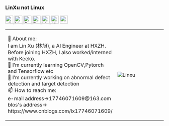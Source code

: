 ### LinXu not Linux

<!--
**isLinXu/isLinXu** is a ✨ _special_ ✨ repository because its `README.md` (this file) appears on your GitHub profile.

Here are some ideas to get you started:

- 🔭 I’m currently working on ...

- 🌱 I’m currently learning ...

- 👯 I’m looking to collaborate on ...

- 🤔 I’m looking for help with ...

- 💬 Ask me about ...

- 📫 How to reach me: ...

- 😄 Pronouns: ...

- ⚡ Fun fact: ...

- also

- update

- <p> 
    <a href="https://github.com/isLinXu?tab=followers"> <img src="https://img.shields.io/github/followers/zhanghang1989?label=Followers&style=plastic" height="25px" alt="github follow" /> </a>
    <a href="https://hangzhang.org/"> <img src="https://img.shields.io/badge/&#8459-homepage-3875B7.svg?labelColor=21438A&style=plastic" height="25px" alt="Hang Zhang">
    <a href="https://scholar.google.com/citations?user=gCoWdkUAAAAJ"><img src="https://img.shields.io/badge/scholar-4385FE.svg?&style=plastic&logo=google-scholar&logoColor=white" alt="Google Scholar" height="25px"> </a>
    <a href="mailto:zhang.hang@rutgers.edu"> <img src="https://img.shields.io/badge/gmail-%23D14836.svg?&style=plastic&logo=gmail&logoColor=white" height="25px" alt="Email">
    <a href="https://www.linkedin.com/in/zhanghang0704/"><img src="https://img.shields.io/badge/linkedin-006CAC.svg?&style=plastic&logo=linkedin&logoColor=white" height="25px" alt="LinkedIn"> </a>
    <a href="https://www.zhihu.com/people/zhanghang0704"><img src="https://img.shields.io/badge/知乎-0079FF.svg?style=plastic&logo=zhihu&logoColor=white" height="25px" alt="知乎"></a>
    <a href="https://hangzhang.org/cvHangZhang/cvHangZhang.pdf"> <img src="https://img.shields.io/badge/-CV-black?style=plastic" height="25px"> </a>
  </p> 
    额外Pin Card
    [![Readme Card](https://github-readme-stats.vercel.app/api/pin/?username=isLinXu&repo=isLinXu)](https://github.com/anuraghazra/github-readme-stats)
  
- ![Anurag's GitHub stats](https://github-readme-stats.vercel.app/api?username=isLinXu&count_private=true)

- <p> 
    <a href="https://islinxu.github.io/"> <img src="https://img.shields.io/badge/&#8459-homepage-3875B7.svg?labelColor=21438A&style=plastic" height="25px" alt="Hang Zhang">
    </p> 
    <table width="100%" border="0" cellspacing="15" cellpadding="0">
    <tbody>
      <tr>
        <td>
        <p> 
            💬 About me: <br/>
            I am Lin Xu  (<span lang="zh-cn">林旭</span>), a <span property="tittle">AI Engineer<span> 
            at <span property="affiliation">HXZH</span>.
            Before joining HXZH, I also worked/interned with Keeko. <br/>
            🌱 I’m currently learning OpenCV,Pytorch and Tensorflow etc <br/>
            🔭 I’m currently working on abnormal defect detection and target detection <br/>
            📫 How to reach me: <br/>
            e-mail address->17746071609@163.com <br/>
            blos's address-> https://www.cnblogs.com/lx17746071609/
        </p>
        </td>
        <td width="45%">
            <p align="left"> 
                <img src="https://github-readme-stats.vercel.app/api?username=isLinXu&count_private=true&show_icons=true" alt="Linxu" /> 
            </p>
        </td>
       </tr>
    </tbody>
    </table>
    
- -->

<p> 
<a href="https://github.com/isLinXu?tab=followers"> <img src="https://img.shields.io/github/followers/isLinXu?label=Followers&style=plastic" height="25px" alt="github follow" /> </a>
<a href="https://islinxu.github.io/"> <img src="https://img.shields.io/badge/&#8459-homepage-3875B7.svg?labelColor=21438A&style=plastic" height="25px" alt="Lin Xu">
<a href="https://"><img src="https://img.shields.io/badge/scholar-4385FE.svg?&style=plastic&logo=google-scholar&logoColor=white" alt="Google Scholar" height="25px"> </a>
<a href="mailto:"> <img src="https://img.shields.io/badge/gmail-%23D14836.svg?&style=plastic&logo=gmail&logoColor=white" height="25px" alt="Email">
<a href="https://"><img src="https://img.shields.io/badge/linkedin-006CAC.svg?&style=plastic&logo=linkedin&logoColor=white" height="25px" alt="LinkedIn"> </a>
<a href="https:"><img src="https://img.shields.io/badge/知乎-0079FF.svg?style=plastic&logo=zhihu&logoColor=white" height="25px" alt="知乎"></a>
<a href="https://"> <img src="https://img.shields.io/badge/-CV-black?style=plastic" height="25px"> </a>
</p> 
<table width="100%" border="0" cellspacing="15" cellpadding="0">
<tbody>
  <tr>
    <td>
    <p> 
        💬 About me: <br/>
        I am Lin Xu  (<span lang="zh-cn">林旭</span>), a <span property="tittle">AI Engineer<span> 
        at <span property="affiliation">HXZH</span>.
        Before joining HXZH, I also worked/interned with Keeko. <br/>
        🌱 I’m currently learning OpenCV,Pytorch and Tensorflow etc <br/>
        🔭 I’m currently working on abnormal defect detection and target detection <br/>
        📫 How to reach me: <br/>
        e-mail address->17746071609@163.com <br/>
        blos's address-> https://www.cnblogs.com/lx17746071609/
    </p>
    </td>
    <td width="45%">
        <p align="left"> 
            <img src="https://github-readme-stats.vercel.app/api?username=isLinXu&count_private=true&show_icons=true" alt="Linxu" /> 
        </p>
    </td>
   </tr>
</tbody>
</table>

